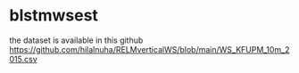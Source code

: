 # blstmwsest

the dataset is available in this github https://github.com/hilalnuha/RELMverticalWS/blob/main/WS_KFUPM_10m_2015.csv 
